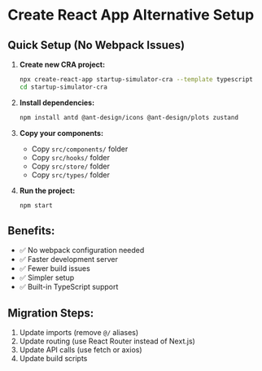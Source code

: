 # Create React App Alternative Setup

## Quick Setup (No Webpack Issues)

1. **Create new CRA project:**

   ```bash
   npx create-react-app startup-simulator-cra --template typescript
   cd startup-simulator-cra
   ```

2. **Install dependencies:**

   ```bash
   npm install antd @ant-design/icons @ant-design/plots zustand
   ```

3. **Copy your components:**

   - Copy `src/components/` folder
   - Copy `src/hooks/` folder
   - Copy `src/store/` folder
   - Copy `src/types/` folder

4. **Run the project:**
   ```bash
   npm start
   ```

## Benefits:

- ✅ No webpack configuration needed
- ✅ Faster development server
- ✅ Fewer build issues
- ✅ Simpler setup
- ✅ Built-in TypeScript support

## Migration Steps:

1. Update imports (remove `@/` aliases)
2. Update routing (use React Router instead of Next.js)
3. Update API calls (use fetch or axios)
4. Update build scripts













